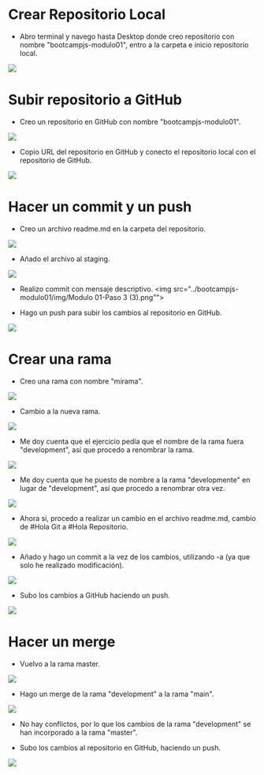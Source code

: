 # Crear Repositorio Local

- Abro terminal y navego hasta Desktop donde creo repositorio con nombre "bootcampjs-modulo01", entro a la carpeta e inicio repositorio local. 
<img src="./img/Modulo 01-Paso 1.png">

# Subir repositorio a GitHub

- Creo un repositorio en GitHub con nombre "bootcampjs-modulo01".
<img src="./img/Modulo 01-Paso 2 (1).png">

- Copio URL del repositorio en GitHub y conecto el repositorio local con el repositorio de GitHub.
<img src="./img/Modulo 01-Paso 2 (2).png">

# Hacer un commit y un push

- Creo un archivo readme.md en la carpeta del repositorio.
<img src="./img/Modulo 01-Paso 3 (1).png">

- Añado el archivo al staging. 
<img src="./img/Modulo 01-Paso 3 (2).png">

- Realizo commit con mensaje descriptivo.
<img src="../bootcampjs-modulo01/img/Modulo 01-Paso 3 (3).png"">

- Hago un push para subir los cambios al repositorio en GitHub.
<img src="./img/Modulo 01-Paso 3 (4).png">

# Crear una rama

- Creo una rama con nombre "mirama".
<img src="./img/Modulo 01-Paso 4 (1).png">

- Cambio a la nueva rama.
<img src="./img/Modulo 01-Paso 4 (2).png">

- Me doy cuenta que el ejercicio pedía que el nombre de la rama fuera "development", así que procedo a renombrar la rama.
<img src="./img/Modulo 01-Paso 4 (3).png">

- Me doy cuenta que he puesto de nombre a la rama "developmente" en lugar de "development", así que procedo a renombrar otra vez.
<img src="./img/Modulo 01-Paso 4 (5).png">

- Ahora sí, procedo a realizar un cambio en el archivo readme.md, cambio de #Hola Git a #Hola Repositorio.
<img src="./img/Modulo 01-Paso 4 (4).png">

- Añado y hago un commit a la vez de los cambios, utilizando -a (ya que solo he realizado modificación).
<img src="./img/Modulo 01-Paso 4 (6).png">

- Subo los cambios a GitHub haciendo un push.
<img src="./img/Modulo 01-Paso 4 (7).png">

# Hacer un merge

- Vuelvo a la rama master.
<img src="./img/Modulo 01-Paso 5 (1).png">

- Hago un merge de la rama "development" a la rama "main".
<img src="./img/Modulo 01-Paso 5 (2).png">

- No hay conflictos, por lo que los cambios de la rama "development" se han incorporado a la rama "master".

- Subo los cambios al repositorio en GitHub, haciendo un push.
<img src="./img/Modulo 01-Paso 5 (3).png">